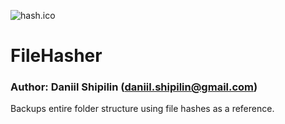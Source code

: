 ![hash.ico](./FileHasher/Images/hash.ico)

# FileHasher

### Author: Daniil Shipilin (daniil.shipilin@gmail.com)

Backups entire folder structure using file hashes as a reference.
